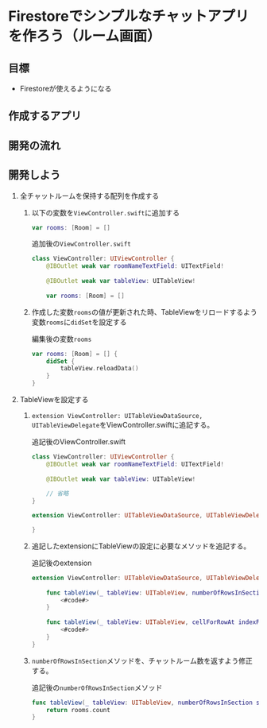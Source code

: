 # Firestoreでシンプルなチャットアプリを作ろう（ルーム画面）

## 目標
- Firestoreが使えるようになる

## 作成するアプリ

## 開発の流れ

## 開発しよう
1. 全チャットルームを保持する配列を作成する

	1. 以下の変数を```ViewController.swift```に追加する

		```swift
		var rooms: [Room] = []
		```

		追加後の```ViewController.swift```

		```swift
		class ViewController: UIViewController {
			@IBOutlet weak var roomNameTextField: UITextField!
			
			@IBOutlet weak var tableView: UITableView!
			
			var rooms: [Room] = []
		```

	2. 作成した変数`rooms`の値が更新された時、TableViewをリロードするよう変数`rooms`に`didSet`を設定する

		編集後の変数`rooms`

		```swift
		var rooms: [Room] = [] {
			didSet {
				tableView.reloadData()
			}
		}
		```

2. TableViewを設定する

	1. `extension ViewController: UITableViewDataSource, UITableViewDelegate`をViewController.swiftに追記する。

		追記後のViewController.swift

		```swift
		class ViewController: UIViewController {
			@IBOutlet weak var roomNameTextField: UITextField!
			
			@IBOutlet weak var tableView: UITableView!
			
			// 省略
		}

		extension ViewController: UITableViewDataSource, UITableViewDelegate {

		}
		```

	2. 追記したextensionにTableViewの設定に必要なメソッドを追記する。

		追記後のextension

		```swift
		extension ViewController: UITableViewDataSource, UITableViewDelegate {
			
			func tableView(_ tableView: UITableView, numberOfRowsInSection section: Int) -> Int {
				<#code#>
			}
			
			func tableView(_ tableView: UITableView, cellForRowAt indexPath: IndexPath) -> UITableViewCell {
				<#code#>
			}
		}
		```

	3. `numberOfRowsInSection`メソッドを、チャットルーム数を返すよう修正する。

		追記後の`numberOfRowsInSection`メソッド

		```swift
		func tableView(_ tableView: UITableView, numberOfRowsInSection section: Int) -> Int {
			return rooms.count
		}
		```